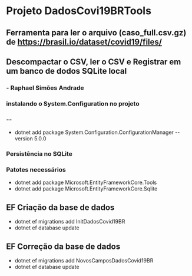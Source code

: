 # Projeto DadosCovi19BRTools
## Ferramenta para ler o arquivo (caso_full.csv.gz) de https://brasil.io/dataset/covid19/files/ 
## Descompactar o CSV, ler o CSV e Registrar em um banco de dodos SQLite local
### - Raphael Simões Andrade


### instalando o System.Configuration no projeto
### --
 - dotnet add package System.Configuration.ConfigurationManager --version 5.0.0

### Persistência no SQLite
### Patotes necessários
- dotnet add package Microsoft.EntityFrameworkCore.Tools
- dotnet add package Microsoft.EntityFrameworkCore.Sqlite

## EF Criação da base de dados
- dotnet ef migrations add InitDadosCovid19BR
- dotnet ef database update

## EF Correção da base de dados
- dotnet ef migrations add NovosCamposDadosCovid19BR
- dotnet ef database update
